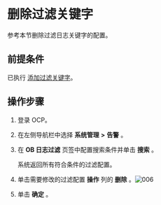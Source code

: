 删除过滤关键字
============================

参考本节删除过滤日志关键字的配置。

前提条件
-------------------------

已执行 [添加过滤关键字](../9.use-alert-management/17.add-filter-keywords.md)。

操作步骤
-------------------------

1. 登录 OCP。



2. 在左侧导航栏中选择 **系统管理** **\>** **告警** 。



3. 在 **OB 日志过滤** 页签中配置搜索条件并单击 **搜索** 。

   系统返回所有符合条件的过滤配置。


4. 单击需要修改的过滤配置 **操作** 列的 **删除** 。![006](https://help-static-aliyun-doc.aliyuncs.com/assets/img/zh-CN/5129060261/p271509.png)



5. 单击 **确定** 。

